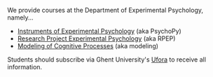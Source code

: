 
We provide courses at the Department of Experimental Psychology, namely...
- [Instruments of Experimental Psychology](https://studiegids.ugent.be/2020/EN/studiefiches/H002370.pdf) (aka PsychoPy)
- [Research Project Experimental Psychology](https://studiegids.ugent.be/2020/EN/studiefiches/H002002.pdf) (aka RPEP)
- [Modeling of Cognitive Processes](https://studiegids.ugent.be/2020/EN/studiefiches/H002000.pdf) (aka modeling)

Students should subscribe via Ghent University's [Ufora](https://elosp.ugent.be/welcome) to receive all information.
